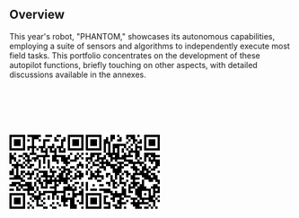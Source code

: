 ## Overview
This year's robot, "PHANTOM," showcases its autonomous capabilities, employing a suite of sensors and algorithms to independently execute most field tasks. This portfolio concentrates on the development of these autopilot functions, briefly touching on other aspects, with detailed discussions available in the annexes.


<br><br><br><br><br>
![alt text](<images/auto intake aim qr.png>)
![alt text](<images/auto stage qr.png>)